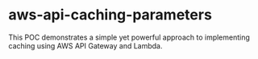 # aws-api-caching-parameters
This POC demonstrates a simple yet powerful approach to implementing caching using AWS API Gateway and Lambda. 
